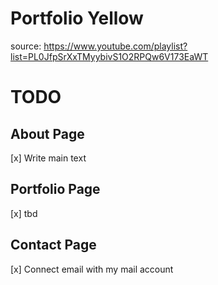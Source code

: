 # Portfolio Yellow

source: https://www.youtube.com/playlist?list=PL0JfpSrXxTMyybivS1O2RPQw6V173EaWT

# TODO

## About Page

[x] Write main text

## Portfolio Page

[x] tbd

## Contact Page

[x] Connect email with my mail account
